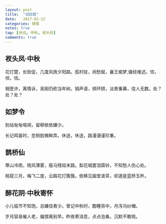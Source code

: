 ```yaml
---
layout: post
title:  "词四首"
date:   2017-02-22
categories: 随笔
notes: true
tag: [诗词, 中秋, 衩头凤]
comments: true
---
```


## 衩头凤·中秋

花灯楚，长街促，几度风雨夕阳路。孤村驻，闲愁赋，襄王痴梦,骚经难述。怵，怵，怵。

相思许，离情诉，吴刚仍砍当年树。销声语，频环顾，淡景重幕，佳人无数。处？处？处？

## 如梦令

别站匆匆喧闹，留柳依依嫌少。

长记鸣笛时，忽侧脸微眸弄。休送，休送，路漫漫谨珍重。

## 鹊桥仙

寒山冷雨，晓风薄雾，瘦马残垣末路。梨花唱罢泪霖铃，不知愁人伤心处。

桃窥三月，梅飞二度，云殿花灯簇簇。依稀见画堂泼茶，却道是蓝桥玉杵。

## 醉花阴·中秋寄怀

小儿临节不知饱，总嫌佳肴少。曾记中秋时，酣睡背中，月泻乌纱帽。

岁月容易催人老，偏恨离别早。昨夜寄消息，点点沧桑，沉默不敢晓。